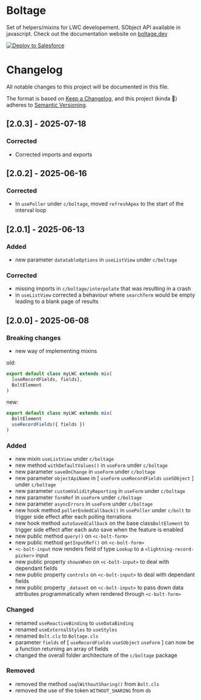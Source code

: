 # Boltage
Set of helpers/mixins for LWC developement. SObject API available in javascript.
Check out the documentation website on [boltage.dev ](https://boltage.dev )

<a href="https://githubsfdeploy.herokuapp.com">
  <img alt="Deploy to Salesforce"
       src="https://raw.githubusercontent.com/afawcett/githubsfdeploy/master/deploy.png">
</a>

# Changelog

All notable changes to this project will be documented in this file.

The format is based on [Keep a Changelog](https://keepachangelog.com/en/1.1.0/),
and this project (kinda 🤏) adheres to [Semantic Versioning](https://semver.org/spec/v2.0.0.html).

## [2.0.3] - 2025-07-18

### Corrected
- Corrected imports and exports

## [2.0.2] - 2025-06-16

### Corrected
- In `usePoller` under `c/boltage`, moved `refreshApex` to the start of the interval loop

## [2.0.1] - 2025-06-13

### Added
- new parameter `datatableOptions` in `useListView` under `c/boltage`

### Corrected
- missing imports in `c/boltage/interpolate` that was resulting in a crash
- in `useListView` corrected a behaviour where `searchTerm` would be empty leading to a blank page of results

## [2.0.0] - 2025-06-08

### Breaking changes

- new way of implementing mixins

old:
```javascript
export default class myLWC extends mix(
  [useRecordFields, fields],
  BoltElement
)
```
new:
```javascript
export default class myLWC extends mix(
  BoltElement
  useRecordFields({ fields })
)
```

### Added

- new mixin `useListView` under `c/boltage`
- new method `withDefaultValues()` in  `useForm` under `c/boltage`
- new parameter `saveOnChange` in `useForm` under `c/boltage`
- new parameter `objectApiName` in [ `useForm` `useRecordFields` `useSObject` ] under `c/boltage`
- new parameter `customValidityReporting` in `useForm` under `c/boltage`
- new parameter `formRef` in `useForm` under `c/boltage`
- new parameter `asyncErrors` in `useForm` under `c/boltage`
- new hook method `pollerEndedCallback()` in `usePoller` under `c/bolt` to trigger side effect after each polling iterrations
- new hook method `autoSavedCallback` on the base class`BoltElement` to trigger side effect after each auto save when the feature is enabled
- new public method `query()` on `<c-bolt-form>`
- new public method `getInputRef()` on `<c-bolt-form>`
- `<c-bolt-input` now renders field of type `Lookup` to a `<lightning-record-picker>` input
- new public property `showsWhen` on `<c-bolt-input>` to deal with dependant fields
- new public property `controls` on `<c-bolt-input>` to deal with dependant fields
- new public property `_dataset` on `<c-bolt-input>` to pass down data attributes programmatically when rendered through `<c-bolt-form>`

### Changed

- renamed `useReactiveBinding` to `useDataBinding`
- renamed `useExternalStyles` to `useStyles`
- renamed `Bolt.cls` to `Boltage.cls`
- parameter `fields` of [ `useRecordFields` `useSObject` `useForm` ] can now be a function returning an array of fields
- changed the overall folder architecture of the `c/boltage` package

### Removed

- removed the method `soqlWithoutSharing()` from `Bolt.cls`
- removed the use of the token `WITHOUT_SHARING` from `db`
